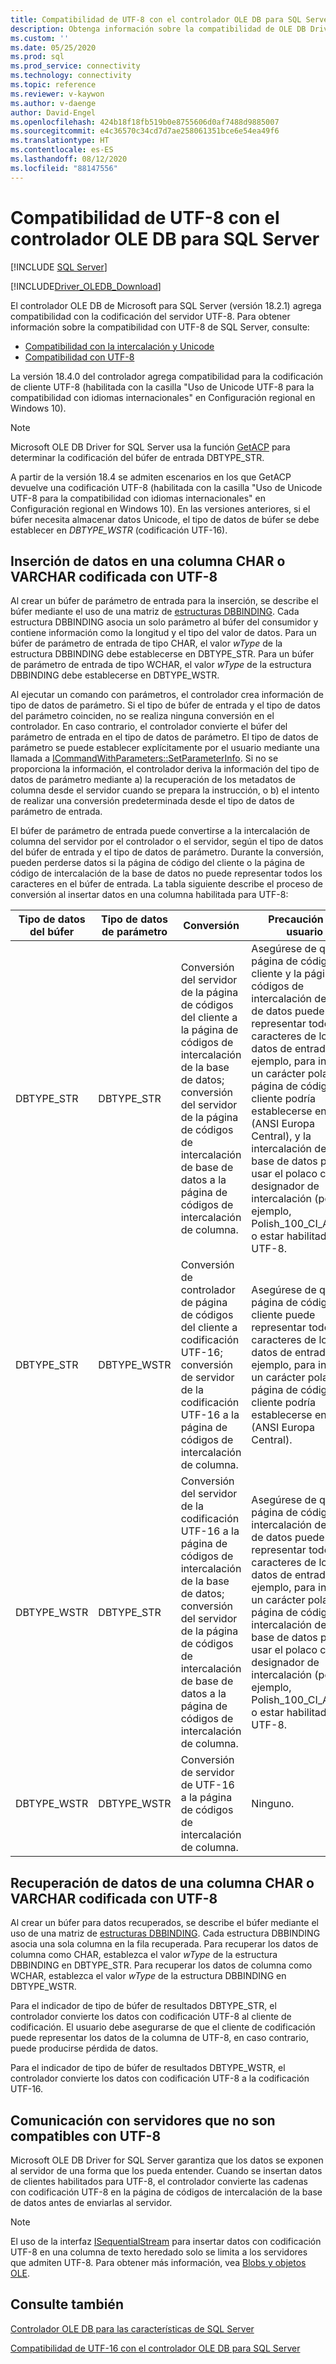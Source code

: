 ```yaml
---
title: Compatibilidad de UTF-8 con el controlador OLE DB para SQL Server | Microsoft Docs
description: Obtenga información sobre la compatibilidad de OLE DB Driver for SQL Server con la codificación de cliente UTF-8 y la codificación de servidor UTF-8.
ms.custom: ''
ms.date: 05/25/2020
ms.prod: sql
ms.prod_service: connectivity
ms.technology: connectivity
ms.topic: reference
ms.reviewer: v-kaywon
ms.author: v-daenge
author: David-Engel
ms.openlocfilehash: 424b18f18fb519b0e8755606d0af7488d9885007
ms.sourcegitcommit: e4c36570c34cd7d7ae258061351bce6e54ea49f6
ms.translationtype: HT
ms.contentlocale: es-ES
ms.lasthandoff: 08/12/2020
ms.locfileid: "88147556"
---
```

# <a name="utf-8-support-in-ole-db-driver-for-sql-server"></a>Compatibilidad de UTF-8 con el controlador OLE DB para SQL Server
[!INCLUDE [SQL Server](../../../includes/applies-to-version/sql-asdb-asdbmi-asa-pdw.md)]

[!INCLUDE[Driver_OLEDB_Download](../../../includes/driver_oledb_download.md)]

El controlador OLE DB de Microsoft para SQL Server (versión 18.2.1) agrega compatibilidad con la codificación del servidor UTF-8. Para obtener información sobre la compatibilidad con UTF-8 de SQL Server, consulte:
- [Compatibilidad con la intercalación y Unicode](../../../relational-databases/collations/collation-and-unicode-support.md)
- [Compatibilidad con UTF-8](../../../relational-databases/collations/collation-and-unicode-support.md#utf8)

La versión 18.4.0 del controlador agrega compatibilidad para la codificación de cliente UTF-8 (habilitada con la casilla "Uso de Unicode UTF-8 para la compatibilidad con idiomas internacionales" en Configuración regional en Windows 10).

> [!NOTE]  
> Microsoft OLE DB Driver for SQL Server usa la función [GetACP](https://docs.microsoft.com/windows/win32/api/winnls/nf-winnls-getacp) para determinar la codificación del búfer de entrada DBTYPE_STR.
>
> A partir de la versión 18.4 se admiten escenarios en los que GetACP devuelve una codificación UTF-8 (habilitada con la casilla "Uso de Unicode UTF-8 para la compatibilidad con idiomas internacionales" en Configuración regional en Windows 10). En las versiones anteriores, si el búfer necesita almacenar datos Unicode, el tipo de datos de búfer se debe establecer en *DBTYPE_WSTR* (codificación UTF-16).

## <a name="data-insertion-into-a-utf-8-encoded-char-or-varchar-column"></a>Inserción de datos en una columna CHAR o VARCHAR codificada con UTF-8
Al crear un búfer de parámetro de entrada para la inserción, se describe el búfer mediante el uso de una matriz de [estructuras DBBINDING](https://go.microsoft.com/fwlink/?linkid=2071182). Cada estructura DBBINDING asocia un solo parámetro al búfer del consumidor y contiene información como la longitud y el tipo del valor de datos. Para un búfer de parámetro de entrada de tipo CHAR, el valor *wType* de la estructura DBBINDING debe establecerse en DBTYPE_STR. Para un búfer de parámetro de entrada de tipo WCHAR, el valor *wType* de la estructura DBBINDING debe establecerse en DBTYPE_WSTR.

Al ejecutar un comando con parámetros, el controlador crea información de tipo de datos de parámetro. Si el tipo de búfer de entrada y el tipo de datos del parámetro coinciden, no se realiza ninguna conversión en el controlador. En caso contrario, el controlador convierte el búfer del parámetro de entrada en el tipo de datos de parámetro. El tipo de datos de parámetro se puede establecer explícitamente por el usuario mediante una llamada a [ICommandWithParameters::SetParameterInfo](https://go.microsoft.com/fwlink/?linkid=2071577). Si no se proporciona la información, el controlador deriva la información del tipo de datos de parámetro mediante a) la recuperación de los metadatos de columna desde el servidor cuando se prepara la instrucción, o b) el intento de realizar una conversión predeterminada desde el tipo de datos de parámetro de entrada.

El búfer de parámetro de entrada puede convertirse a la intercalación de columna del servidor por el controlador o el servidor, según el tipo de datos del búfer de entrada y el tipo de datos de parámetro. Durante la conversión, pueden perderse datos si la página de código del cliente o la página de código de intercalación de la base de datos no puede representar todos los caracteres en el búfer de entrada. La tabla siguiente describe el proceso de conversión al insertar datos en una columna habilitada para UTF-8:

|Tipo de datos del búfer|Tipo de datos de parámetro|Conversión|Precaución del usuario|
|---             |---                |---       |---            |
|DBTYPE_STR|DBTYPE_STR|Conversión del servidor de la página de códigos del cliente a la página de códigos de intercalación de la base de datos; conversión del servidor de la página de códigos de intercalación de base de datos a la página de códigos de intercalación de columna.|Asegúrese de que la página de códigos del cliente y la página de códigos de intercalación de base de datos pueden representar todos los caracteres de los datos de entrada. Por ejemplo, para insertar un carácter polaco, la página de códigos del cliente podría establecerse en 1250 (ANSI Europa Central), y la intercalación de la base de datos podría usar el polaco como el designador de intercalación (por ejemplo, Polish_100_CI_AS_SC) o estar habilitada para UTF-8.|
|DBTYPE_STR|DBTYPE_WSTR|Conversión de controlador de página de códigos del cliente a codificación UTF-16; conversión de servidor de la codificación UTF-16 a la página de códigos de intercalación de columna.|Asegúrese de que la página de códigos del cliente puede representar todos los caracteres de los datos de entrada. Por ejemplo, para insertar un carácter polaco, la página de códigos del cliente podría establecerse en 1250 (ANSI Europa Central).|
|DBTYPE_WSTR|DBTYPE_STR|Conversión del servidor de la codificación UTF-16 a la página de códigos de intercalación de la base de datos; conversión del servidor de la página de códigos de intercalación de base de datos a la página de códigos de intercalación de columna.|Asegúrese de que la página de códigos de intercalación de base de datos pueden representar todos los caracteres de los datos de entrada. Por ejemplo, para insertar un carácter polaco, la página de códigos de intercalación de la base de datos podría usar el polaco como el designador de intercalación (por ejemplo, Polish_100_CI_AS_SC) o estar habilitada para UTF-8.|
|DBTYPE_WSTR|DBTYPE_WSTR|Conversión de servidor de UTF-16 a la página de códigos de intercalación de columna.|Ninguno.|

## <a name="data-retrieval-from-a-utf-8-encoded-char-or-varchar-column"></a>Recuperación de datos de una columna CHAR o VARCHAR codificada con UTF-8
Al crear un búfer para datos recuperados, se describe el búfer mediante el uso de una matriz de [estructuras DBBINDING](https://go.microsoft.com/fwlink/?linkid=2071182). Cada estructura DBBINDING asocia una sola columna en la fila recuperada. Para recuperar los datos de columna como CHAR, establezca el valor *wType* de la estructura DBBINDING en DBTYPE_STR. Para recuperar los datos de columna como WCHAR, establezca el valor *wType* de la estructura DBBINDING en DBTYPE_WSTR.

Para el indicador de tipo de búfer de resultados DBTYPE_STR, el controlador convierte los datos con codificación UTF-8 al cliente de codificación. El usuario debe asegurarse de que el cliente de codificación puede representar los datos de la columna de UTF-8, en caso contrario, puede producirse pérdida de datos.

Para el indicador de tipo de búfer de resultados DBTYPE_WSTR, el controlador convierte los datos con codificación UTF-8 a la codificación UTF-16.

## <a name="communication-with-servers-that-dont-support-utf-8"></a>Comunicación con servidores que no son compatibles con UTF-8
Microsoft OLE DB Driver for SQL Server garantiza que los datos se exponen al servidor de una forma que los pueda entender. Cuando se insertan datos de clientes habilitados para UTF-8, el controlador convierte las cadenas con codificación UTF-8 en la página de códigos de intercalación de la base de datos antes de enviarlas al servidor.

> [!NOTE]  
> El uso de la interfaz [ISequentialStream](https://docs.microsoft.com/previous-versions/windows/desktop/ms718035(v=vs.85)) para insertar datos con codificación UTF-8 en una columna de texto heredado solo se limita a los servidores que admiten UTF-8. Para obtener más información, vea [Blobs y objetos OLE](../ole-db-blobs/blobs-and-ole-objects.md).

## <a name="see-also"></a>Consulte también  
[Controlador OLE DB para las características de SQL Server](../../oledb/features/oledb-driver-for-sql-server-features.md) 

[Compatibilidad de UTF-16 con el controlador OLE DB para SQL Server](../../oledb/features/utf-16-support-in-oledb-driver-for-sql-server.md)    
  
  
